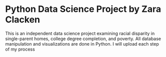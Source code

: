 # Python Data Science Project by Zara Clacken
This is an independent data science project examining racial disparity in single-parent homes, college degree completion, and poverty.
All database manipulation and visualizations are done in Python. 
I will upload each step of my process
